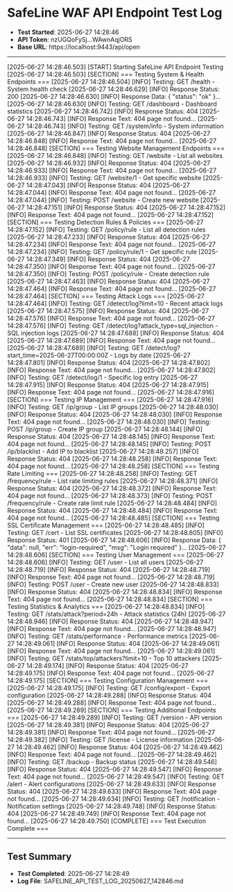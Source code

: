 # SafeLine WAF API Endpoint Test Log

- **Test Started**: 2025-06-27 14:28:46
- **API Token**: nzUGQoFySj...WAwnAqjORS
- **Base URL**: https://localhost:9443/api/open

---

[2025-06-27 14:28:46.503] [START] Starting SafeLine API Endpoint Testing
[2025-06-27 14:28:46.503] [SECTION] === Testing System & Health Endpoints ===
[2025-06-27 14:28:46.504] [INFO] Testing: GET /health - System health check
[2025-06-27 14:28:46.629] [INFO] Response Status: 200
[2025-06-27 14:28:46.630] [INFO] Response Data: {
  "status": "ok"
}...
[2025-06-27 14:28:46.630] [INFO] Testing: GET /dashboard - Dashboard statistics
[2025-06-27 14:28:46.742] [INFO] Response Status: 404
[2025-06-27 14:28:46.743] [INFO] Response Text: 404 page not found...
[2025-06-27 14:28:46.743] [INFO] Testing: GET /system/info - System information
[2025-06-27 14:28:46.847] [INFO] Response Status: 404
[2025-06-27 14:28:46.848] [INFO] Response Text: 404 page not found...
[2025-06-27 14:28:46.848] [SECTION] 
=== Testing Website Management Endpoints ===
[2025-06-27 14:28:46.848] [INFO] Testing: GET /website - List all websites
[2025-06-27 14:28:46.932] [INFO] Response Status: 404
[2025-06-27 14:28:46.933] [INFO] Response Text: 404 page not found...
[2025-06-27 14:28:46.933] [INFO] Testing: GET /website/1 - Get specific website
[2025-06-27 14:28:47.043] [INFO] Response Status: 404
[2025-06-27 14:28:47.044] [INFO] Response Text: 404 page not found...
[2025-06-27 14:28:47.044] [INFO] Testing: POST /website - Create new website
[2025-06-27 14:28:47.151] [INFO] Response Status: 404
[2025-06-27 14:28:47.152] [INFO] Response Text: 404 page not found...
[2025-06-27 14:28:47.152] [SECTION] 
=== Testing Detection Rules & Policies ===
[2025-06-27 14:28:47.152] [INFO] Testing: GET /policy/rule - List all detection rules
[2025-06-27 14:28:47.233] [INFO] Response Status: 404
[2025-06-27 14:28:47.234] [INFO] Response Text: 404 page not found...
[2025-06-27 14:28:47.234] [INFO] Testing: GET /policy/rule/1 - Get specific rule
[2025-06-27 14:28:47.349] [INFO] Response Status: 404
[2025-06-27 14:28:47.350] [INFO] Response Text: 404 page not found...
[2025-06-27 14:28:47.350] [INFO] Testing: POST /policy/rule - Create detection rule
[2025-06-27 14:28:47.463] [INFO] Response Status: 404
[2025-06-27 14:28:47.464] [INFO] Response Text: 404 page not found...
[2025-06-27 14:28:47.464] [SECTION] 
=== Testing Attack Logs ===
[2025-06-27 14:28:47.464] [INFO] Testing: GET /detect/log?limit=10 - Recent attack logs
[2025-06-27 14:28:47.575] [INFO] Response Status: 404
[2025-06-27 14:28:47.576] [INFO] Response Text: 404 page not found...
[2025-06-27 14:28:47.576] [INFO] Testing: GET /detect/log?attack_type=sql_injection - SQL injection logs
[2025-06-27 14:28:47.688] [INFO] Response Status: 404
[2025-06-27 14:28:47.689] [INFO] Response Text: 404 page not found...
[2025-06-27 14:28:47.689] [INFO] Testing: GET /detect/log?start_time=2025-06-27T00:00:00Z - Logs by date
[2025-06-27 14:28:47.801] [INFO] Response Status: 404
[2025-06-27 14:28:47.802] [INFO] Response Text: 404 page not found...
[2025-06-27 14:28:47.802] [INFO] Testing: GET /detect/log/1 - Specific log entry
[2025-06-27 14:28:47.915] [INFO] Response Status: 404
[2025-06-27 14:28:47.915] [INFO] Response Text: 404 page not found...
[2025-06-27 14:28:47.916] [SECTION] 
=== Testing IP Management ===
[2025-06-27 14:28:47.916] [INFO] Testing: GET /ip/group - List IP groups
[2025-06-27 14:28:48.030] [INFO] Response Status: 404
[2025-06-27 14:28:48.030] [INFO] Response Text: 404 page not found...
[2025-06-27 14:28:48.030] [INFO] Testing: POST /ip/group - Create IP group
[2025-06-27 14:28:48.144] [INFO] Response Status: 404
[2025-06-27 14:28:48.145] [INFO] Response Text: 404 page not found...
[2025-06-27 14:28:48.145] [INFO] Testing: POST /ip/blacklist - Add IP to blacklist
[2025-06-27 14:28:48.257] [INFO] Response Status: 404
[2025-06-27 14:28:48.258] [INFO] Response Text: 404 page not found...
[2025-06-27 14:28:48.258] [SECTION] 
=== Testing Rate Limiting ===
[2025-06-27 14:28:48.258] [INFO] Testing: GET /frequency/rule - List rate limiting rules
[2025-06-27 14:28:48.371] [INFO] Response Status: 404
[2025-06-27 14:28:48.372] [INFO] Response Text: 404 page not found...
[2025-06-27 14:28:48.373] [INFO] Testing: POST /frequency/rule - Create rate limit rule
[2025-06-27 14:28:48.484] [INFO] Response Status: 404
[2025-06-27 14:28:48.484] [INFO] Response Text: 404 page not found...
[2025-06-27 14:28:48.485] [SECTION] 
=== Testing SSL Certificate Management ===
[2025-06-27 14:28:48.485] [INFO] Testing: GET /cert - List SSL certificates
[2025-06-27 14:28:48.605] [INFO] Response Status: 401
[2025-06-27 14:28:48.606] [INFO] Response Data: {
  "data": null,
  "err": "login-required",
  "msg": "Login required"
}...
[2025-06-27 14:28:48.606] [SECTION] 
=== Testing User Management ===
[2025-06-27 14:28:48.606] [INFO] Testing: GET /user - List all users
[2025-06-27 14:28:48.719] [INFO] Response Status: 404
[2025-06-27 14:28:48.719] [INFO] Response Text: 404 page not found...
[2025-06-27 14:28:48.719] [INFO] Testing: POST /user - Create new user
[2025-06-27 14:28:48.833] [INFO] Response Status: 404
[2025-06-27 14:28:48.834] [INFO] Response Text: 404 page not found...
[2025-06-27 14:28:48.834] [SECTION] 
=== Testing Statistics & Analytics ===
[2025-06-27 14:28:48.834] [INFO] Testing: GET /stats/attack?period=24h - Attack statistics (24h)
[2025-06-27 14:28:48.946] [INFO] Response Status: 404
[2025-06-27 14:28:48.947] [INFO] Response Text: 404 page not found...
[2025-06-27 14:28:48.947] [INFO] Testing: GET /stats/performance - Performance metrics
[2025-06-27 14:28:49.061] [INFO] Response Status: 404
[2025-06-27 14:28:49.061] [INFO] Response Text: 404 page not found...
[2025-06-27 14:28:49.061] [INFO] Testing: GET /stats/top/attackers?limit=10 - Top 10 attackers
[2025-06-27 14:28:49.174] [INFO] Response Status: 404
[2025-06-27 14:28:49.175] [INFO] Response Text: 404 page not found...
[2025-06-27 14:28:49.175] [SECTION] 
=== Testing Configuration Management ===
[2025-06-27 14:28:49.175] [INFO] Testing: GET /config/export - Export configuration
[2025-06-27 14:28:49.288] [INFO] Response Status: 404
[2025-06-27 14:28:49.288] [INFO] Response Text: 404 page not found...
[2025-06-27 14:28:49.289] [SECTION] 
=== Testing Additional Endpoints ===
[2025-06-27 14:28:49.289] [INFO] Testing: GET /version - API version
[2025-06-27 14:28:49.381] [INFO] Response Status: 404
[2025-06-27 14:28:49.381] [INFO] Response Text: 404 page not found...
[2025-06-27 14:28:49.382] [INFO] Testing: GET /license - License information
[2025-06-27 14:28:49.462] [INFO] Response Status: 404
[2025-06-27 14:28:49.462] [INFO] Response Text: 404 page not found...
[2025-06-27 14:28:49.462] [INFO] Testing: GET /backup - Backup status
[2025-06-27 14:28:49.546] [INFO] Response Status: 404
[2025-06-27 14:28:49.547] [INFO] Response Text: 404 page not found...
[2025-06-27 14:28:49.547] [INFO] Testing: GET /alert - Alert configurations
[2025-06-27 14:28:49.633] [INFO] Response Status: 404
[2025-06-27 14:28:49.633] [INFO] Response Text: 404 page not found...
[2025-06-27 14:28:49.634] [INFO] Testing: GET /notification - Notification settings
[2025-06-27 14:28:49.748] [INFO] Response Status: 404
[2025-06-27 14:28:49.749] [INFO] Response Text: 404 page not found...
[2025-06-27 14:28:49.750] [COMPLETE] 
=== Test Execution Complete ===

---

## Test Summary

- **Test Completed**: 2025-06-27 14:28:49
- **Log File**: SAFELINE_API_TEST_LOG_20250627_142846.md
